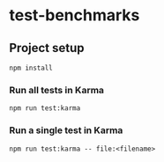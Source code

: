 # test-benchmarks

## Project setup
```
npm install
```

### Run all tests in Karma
```
npm run test:karma
```

### Run a single test in Karma
```
npm run test:karma -- file:<filename>
```
